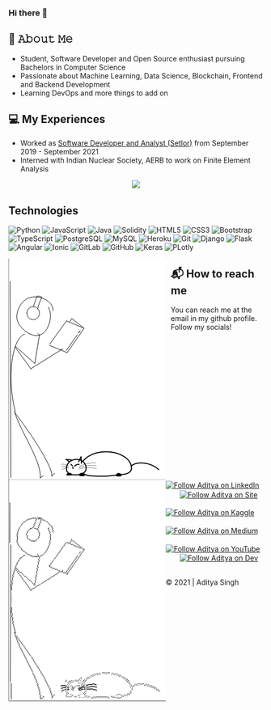 ### Hi there 👋

<!-- - 🔭 I’m currently working on ...
- 🌱 I’m currently learning ...
- 👯 I’m looking to collaborate on ...
- 🤔 I’m looking for help with ...
- 💬 Ask me about ...
- 📫 How to reach me: ...
- 😄 Pronouns: ...
- ⚡ Fun fact: ... -->

## :book: 𝙰𝚋𝚘𝚞𝚝 𝙼𝚎
- Student, Software Developer and Open Source enthusiast pursuing Bachelors in Computer Science
- Passionate about Machine Learning, Data Science, Blockchain, Frontend and Backend Development
- Learning DevOps and more things to add on

## :computer: My Experiences
- Worked as [Software Developer and Analyst (Setlor)](https://www.setlor.com/) from September 2019 - September 2021
- Interned with Indian Nuclear Society, AERB to work on Finite Element Analysis

<!-- ![Aditya's GitHub stats](https://github-readme-stats.vercel.app/api?username=aditya172926&show_icons=true&theme=tokyonight) -->

<p align='center'>
  <a href="#"><img src="https://github-readme-stats.vercel.app/api?username=aditya172926&show_icons=true&count_private=true&theme=tokyonight"></a>
</p>

## Technologies
![Python](https://img.shields.io/badge/-Python-black?style=flat-square&logo=Python)
![JavaScript](https://img.shields.io/badge/-JavaScript-black?style=flat-square&logo=javascript)
![Java](https://img.shields.io/badge/-java-E34A86?style=flat-square&logo=java)
![Solidity](https://img.shields.io/badge/-Solidity-black?style=flat-square&logo=Solidity)
![HTML5](https://img.shields.io/badge/-HTML5-E34F26?style=flat-square&logo=html5&logoColor=white)
![CSS3](https://img.shields.io/badge/-CSS3-1572B6?style=flat-square&logo=css3)
![Bootstrap](https://img.shields.io/badge/-Bootstrap-563D7C?style=flat-square&logo=bootstrap)
![TypeScript](https://img.shields.io/badge/-TypeScript-white?style=flat-square&logo=typescript)
![PostgreSQL](https://img.shields.io/badge/-PostgreSQL-black?style=flat-square&logo=postgresql)
![MySQL](https://img.shields.io/badge/-MySQL-black?style=flat-square&logo=mysql)
![Heroku](https://img.shields.io/badge/-Heroku-430098?style=flat-square&logo=heroku)
![Git](https://img.shields.io/badge/-Git-black?style=flat-square&logo=git)
![Django](https://img.shields.io/badge/-Django-darkgreen?style=flat-square&logo=Django)
![Flask](https://img.shields.io/badge/-Flask-black?style=flat-square&logo=Flask)
![Angular](https://img.shields.io/badge/-Angular-red?style=flat-square&logo=Angular)
![Ionic](https://img.shields.io/badge/-Ionic-black?style=flat-square&logo=Ionic)
![GitLab](https://img.shields.io/badge/-GitLab-FCA121?style=flat-square&logo=gitlab)
![GitHub](https://img.shields.io/badge/-GitHub-181717?style=flat-square&logo=github)
![Keras](https://img.shields.io/badge/-Keras-181717?style=flat-square&logo=Keras)
![PLotly](https://img.shields.io/badge/-Plotly-blue?style=flat-square&logo=Plotly)



<img align="left" style="padding-right:10px;" src = "https://github.com/aditya172926/aditya172926/blob/main/gif_light_mode.gif#gh-light-mode-only"/>
<img align="left" padding-right=10px; src = "https://github.com/aditya172926/aditya172926/blob/main/gif_dark.gif#gh-dark-mode-only"/>

<!--   ![Gif_light_mode](https://github.com/aditya172926/aditya172926/blob/main/gif_light_mode.gif#gh-light-mode-only)
![Gif_dark_mode](https://github.com/aditya172926/aditya172926/blob/main/gif_dark.gif#gh-dark-mode-only)  -->
  
## :mailbox_with_mail: How to reach me
You can reach me at the email in my github profile. Follow my socials!<br><br><br><br>
[<img src="https://img.shields.io/badge/LinkedIn-0077B5?style=for-the-badge&logo=linkedin&logoColor=white" height="40em" align="center" alt="Follow Aditya on LinkedIn" title="Follow Aditya on LinkedIn"/>](https://www.linkedin.com/in/aditya-26/) &nbsp;&nbsp;&nbsp;&nbsp;&nbsp;&nbsp;
[<img src="https://img.shields.io/badge/website-000000?style=for-the-badge&logo=About.me&logoColor=white" height="40em" align="center" alt="Follow Aditya on Site" title="Follow Aditya on site"/>](https://aditya26sg.pythonanywhere.com/) &nbsp;&nbsp;&nbsp;&nbsp;&nbsp;&nbsp;
[<img src="https://img.shields.io/badge/Kaggle-20BEFF?style=for-the-badge&logo=Kaggle&logoColor=white" height="40em" align="center" alt="Follow Aditya on Kaggle" title="Follow Aditya on Kaggle"/>](https://www.kaggle.com/aditya26sg)&nbsp;&nbsp;&nbsp;&nbsp;&nbsp;&nbsp;
[<img src="https://img.shields.io/badge/Medium-12100E?style=for-the-badge&logo=medium&logoColor=white" height="40em" align="center" alt="Follow Aditya on Medium" title="Follow Aditya on Medium"/>](https://medium.com/@aditya26sg) &nbsp;&nbsp;&nbsp;&nbsp;&nbsp;&nbsp;
[<img src="https://img.shields.io/badge/YouTube-FF0000?style=for-the-badge&logo=youtube&logoColor=white" height="40em" align="center" alt="Follow Aditya on YouTube" title="Subscribe to YouTube"/>](https://www.youtube.com/channel/UC_Uf_dG5U5dd7FWpL7NA2GQ)&nbsp;&nbsp;&nbsp;&nbsp;&nbsp;&nbsp;
[<img src="https://img.shields.io/badge/dev.to-0A0A0A?style=for-the-badge&logo=devdotto&logoColor=white" height="40em" align="center" alt="Follow Aditya on Dev" title="Follow Aditya on Dev"/>](https://dev.to/aditya172926)

<br>
© 2021 | Aditya Singh

  
